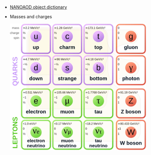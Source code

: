 - [NANOAOD object dictionary](https://cms-nanoaod-integration.web.cern.ch/integration/master/mc94X_doc.html)

- Masses and charges
  
  <img title="" src="../.img/2022-11-22-18-52-07-image.png" alt="" width="444" data-align="center">
